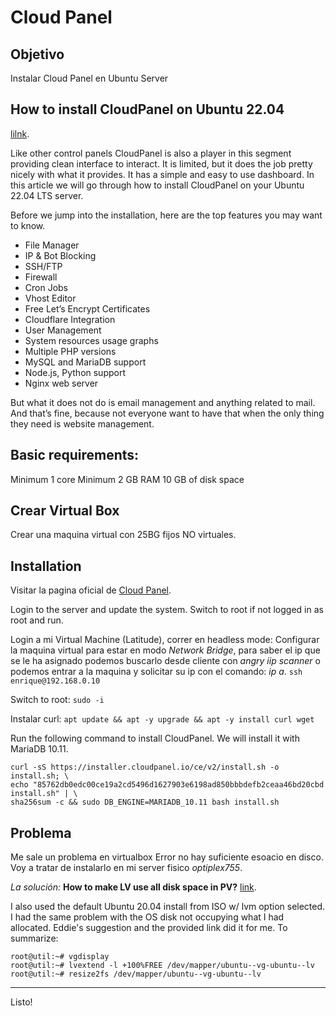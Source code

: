 # Cloud Panel

## Objetivo
Instalar Cloud Panel en Ubuntu Server

## How to install CloudPanel on Ubuntu 22.04
[lilnk](https://najigram.com/2022/10/how-to-install-cloudpanel-on-ubuntu-22-04/).

Like other control panels CloudPanel is also a player in this segment providing clean interface to interact. It is limited, but it does the job pretty nicely with what it provides. It has a simple and easy to use dashboard. In this article we will go through how to install CloudPanel on your Ubuntu 22.04 LTS server.

Before we jump into the installation, here are the top features you may want to know.

- File Manager
- IP & Bot Blocking
- SSH/FTP
- Firewall
- Cron Jobs
- Vhost Editor
- Free Let’s Encrypt Certificates
- Cloudflare Integration
- User Management
- System resources usage graphs
- Multiple PHP versions
- MySQL and MariaDB support
- Node.js, Python support
- Nginx web server

But what it does not do is email management and anything related to mail. And that’s fine, because not everyone want to have that when the only thing they need is website management.

## Basic requirements:

Minimum 1 core
Minimum 2 GB RAM
10 GB of disk space

## Crear Virtual Box
Crear una maquina virtual con 25BG fijos NO virtuales.

## Installation
Visitar la pagina oficial de [Cloud Panel](https://www.cloudpanel.io/docs/v2/getting-started/other/).

Login to the server and update the system. Switch to root if not logged in as root and run.

Login a mi Virtual Machine (Latitude), correr en headless mode:
Configurar la maquina virtual para estar en modo *Network Bridge*, para saber el ip que se le ha asignado podemos buscarlo desde cliente con *angry iip scanner* o podemos entrar a la maquina y solicitar su ip con el comando: *ip a*.
`ssh enrique@192.168.0.10`

Switch to root:
 `sudo -i`
 
 Instalar curl:
`apt update && apt -y upgrade && apt -y install curl wget`

Run the following command to install CloudPanel. We will install it with MariaDB 10.11.
```
curl -sS https://installer.cloudpanel.io/ce/v2/install.sh -o install.sh; \
echo "85762db0edc00ce19a2cd5496d1627903e6198ad850bbbdefb2ceaa46bd20cbd install.sh" | \
sha256sum -c && sudo DB_ENGINE=MARIADB_10.11 bash install.sh
```

## Problema
Me sale un problema en virtualbox Error no hay suficiente esoacio en disco.
Voy a tratar de instalarlo en mi server fisico *optiplex755*.

*La solución:*
**How to make LV use all disk space in PV?**
[link](https://askubuntu.com/questions/1269493/how-to-make-lv-use-all-disk-space-in-pv).

I also used the default Ubuntu 20.04 install from ISO w/ lvm option selected. I had the same problem with the OS disk not occupying what I had allocated. Eddie's suggestion and the provided link did it for me. To summarize:
```
root@util:~# vgdisplay
root@util:~# lvextend -l +100%FREE /dev/mapper/ubuntu--vg-ubuntu--lv
root@util:~# resize2fs /dev/mapper/ubuntu--vg-ubuntu--lv
```




* * *
Listo!